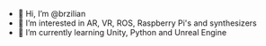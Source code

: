 - 👋 Hi, I’m @brzilian
- 👀 I’m interested in AR, VR, ROS, Raspberry Pi's and synthesizers
- 🌱 I’m currently learning Unity, Python and Unreal Engine


<!---
brzilian/brzilian is a ✨ special ✨ repository because its `README.md` (this file) appears on your GitHub profile.
You can click the Preview link to take a look at your changes.
--->
